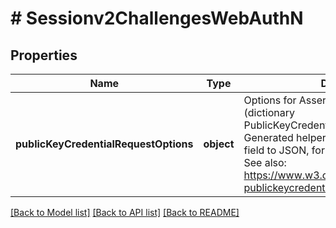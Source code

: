 # # Sessionv2ChallengesWebAuthN

## Properties

Name | Type | Description | Notes
------------ | ------------- | ------------- | -------------
**publicKeyCredentialRequestOptions** | **object** | Options for Assertion Generaration (dictionary PublicKeyCredentialRequestOptions). Generated helper methods transform the field to JSON, for use in a WebauthN client. See also: https://www.w3.org/TR/webauthn/#dictdef-publickeycredentialrequestoptions | [optional]

[[Back to Model list]](../../README.md#models) [[Back to API list]](../../README.md#endpoints) [[Back to README]](../../README.md)
